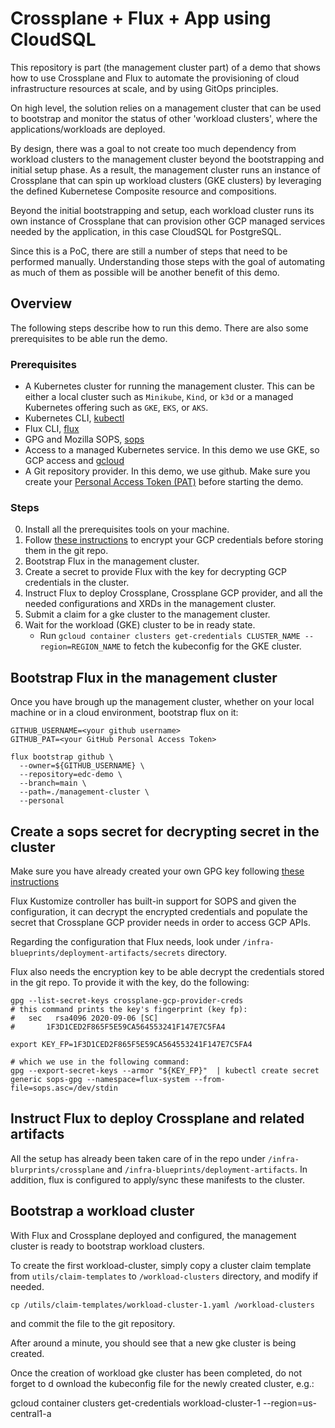 # Crossplane + Flux + App using CloudSQL  
This repository is part (the management cluster part) of a demo that shows how to use
Crossplane and Flux to automate the provisioning of cloud infrastructure resources at scale,
and by using GitOps principles.

On high level, the solution relies on a management cluster that can be used to bootstrap
and monitor the status of other 'workload clusters', where the applications/workloads
are deployed.

By design, there was a goal to  not create too much dependency from workload clusters 
to the management cluster beyond the bootstrapping and initial setup phase. As a result, 
the management cluster runs an instance of Crossplane that can spin up workload clusters (GKE clusters)
by leveraging the defined Kubernetese Composite resource and compositions.

Beyond the initial bootstrapping and setup, each workload cluster runs its own instance of Crossplane
that can provision other GCP managed services needed by the application, in this case CloudSQL for PostgreSQL.

Since this is a PoC, there are still a number of steps that need to be performed 
manually. Understanding those steps with the goal of automating as much of them 
as possible will be another benefit of this demo.

## Overview
The following steps describe how to run this demo. There are also some prerequisites
to be able run the demo.

### Prerequisites
  * A Kubernetes cluster for running the management cluster. This can be either
  a local cluster such as `Minikube`, `Kind`, or `k3d` or a managed Kubernetes 
  offering such as `GKE`, `EKS`, or `AKS`.
  * Kubernetes CLI, [kubectl](https://kubernetes.io/docs/tasks/tools/)
  * Flux CLI, [flux](https://fluxcd.io/flux/cmd/)
  * GPG and Mozilla SOPS, [sops](https://fluxcd.io/flux/guides/mozilla-sops/)
  * Access to a managed Kubernetes service. In this demo we use GKE, so GCP access and [gcloud](https://cloud.google.com/sdk/gcloud)
  * A Git repository provider. In this demo, we use github. Make sure you create your
    [Personal Access Token (PAT)](https://docs.gitlab.com/ee/user/profile/personal_access_tokens.html) before starting the demo.

### Steps
  0. Install all the prerequisites tools on your machine.
  1. Follow [these instructions](https://fluxcd.io/flux/guides/mozilla-sops/) to encrypt your GCP credentials before storing them in the git repo.
  2. Bootstrap Flux in the management cluster.
  3. Create a secret to provide Flux with the key for decrypting GCP credentials in the cluster.
  4. Instruct Flux to deploy Crossplane, Crossplane GCP provider, and all the
     needed configurations and XRDs in the management cluster.
  5. Submit a claim for a gke cluster to the management cluster.
  6. Wait for the workload (GKE) cluster to be in ready state.
        * Run `gcloud container clusters get-credentials CLUSTER_NAME --region=REGION_NAME`
          to fetch the kubeconfig for the GKE cluster.

## Bootstrap Flux in the management cluster
Once you have brough up the management cluster, whether on your local machine or 
in a cloud environment, bootstrap flux on it:

```
GITHUB_USERNAME=<your github username>
GITHUB_PAT=<your GitHub Personal Access Token>

flux bootstrap github \
  --owner=${GITHUB_USERNAME} \
  --repository=edc-demo \
  --branch=main \
  --path=./management-cluster \
  --personal
```
## Create a sops secret for decrypting secret in the cluster
Make sure you have already created your own GPG key following [these instructions](https://fluxcd.io/flux/guides/mozilla-sops/)

Flux Kustomize controller has built-in support for SOPS and given the configuration,
it can decrypt the encrypted credentials and populate the secret that Crossplane
GCP provider needs in order to access GCP APIs. 

Regarding the configuration that Flux needs, look under `/infra-blueprints/deployment-artifacts/secrets` directory.

Flux also needs the encryption key to be able decrypt the credentials stored
in the git repo. To provide it with the key, do the following:

```
gpg --list-secret-keys crossplane-gcp-provider-creds  
# this command prints the key's fingerprint (key fp):
#   sec   rsa4096 2020-09-06 [SC]
#       1F3D1CED2F865F5E59CA564553241F147E7C5FA4

export KEY_FP=1F3D1CED2F865F5E59CA564553241F147E7C5FA4

# which we use in the following command:
gpg --export-secret-keys --armor "${KEY_FP}"  | kubectl create secret generic sops-gpg --namespace=flux-system --from-file=sops.asc=/dev/stdin
```
## Instruct Flux to deploy Crossplane and related artifacts
All the setup has already been taken care of in the repo under
`/infra-blurprints/crossplane` and `/infra-blueprints/deployment-artifacts`. In addition, 
flux is configured to apply/sync these manifests to the cluster.

## Bootstrap a workload cluster
With Flux and Crossplane deployed and configured, the management cluster
is ready to bootstrap workload clusters.

To create the first workload-cluster, simply copy a cluster claim template
from `utils/claim-templates` to `/workload-clusters` directory, and modify if needed.

```
cp /utils/claim-templates/workload-cluster-1.yaml /workload-clusters
```
and commit the file to the git repository. 

After around a minute, you should see that a new gke cluster is being created.

Once the creation of workload gke cluster has been completed, do not forget to d
ownload the kubeconfig file for the newly created cluster, e.g.:

gcloud container clusters get-credentials workload-cluster-1 --region=us-central1-a 